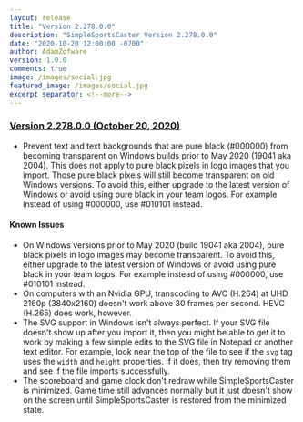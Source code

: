 ```yaml
---
layout: release
title: "Version 2.278.0.0"
description: "SimpleSportsCaster Version 2.278.0.0"
date: "2020-10-20 12:00:00 -0700"
author: AdamZofware
version: 1.0.0
comments: true
image: /images/social.jpg
featured_image: /images/social.jpg
excerpt_separator: <!--more-->
---
```


### [Version 2.278.0.0 (October 20, 2020)]({{page.url}})
* Prevent text and text backgrounds that are pure black (#000000) from becoming transparent on Windows builds prior to May 2020 (19041 aka 2004). This does not apply to pure black pixels in logo images that you import. Those pure black pixels will still become transparent on old Windows versions. To avoid this, either upgrade to the latest version of Windows or avoid using pure black in your team logos. For example instead of using #000000, use #010101 instead.

<!--more-->

#### Known Issues
* On Windows versions prior to May 2020 (build 19041 aka 2004), pure black pixels in logo images may become transparent. To avoid this, either upgrade to the latest version of Windows or avoid using pure black in your team logos. For example instead of using #000000, use #010101 instead.
* On computers with an Nvidia GPU, transcoding to AVC (H.264) at UHD 2160p (3840x2160) doesn't work above 30 frames per second. HEVC (H.265) does work, however.
* The SVG support in Windows isn't always perfect. If your SVG file doesn't show up after you import it, then you might be able to get it to work by making a few simple edits to the SVG file in Notepad or another text editor. For example, look near the top of the file to see if the `svg` tag uses the `width` and `height` properties. If it does, then try removing them and see if the file imports successfully.
* The scoreboard and game clock don't redraw while SimpleSportsCaster is minimized. Game time still advances normally but it just doesn't show on the screen until SimpleSportsCaster is restored from the minimized state.
